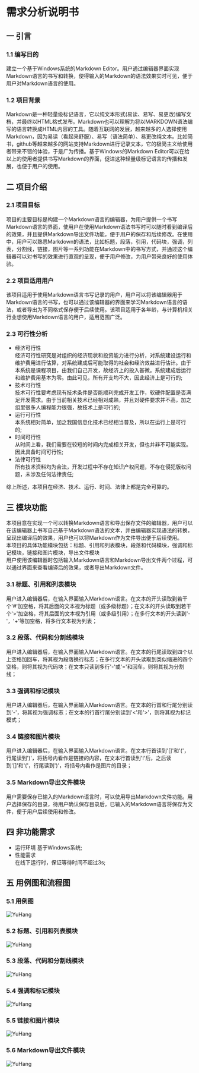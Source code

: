 # 需求分析说明书
## 一 引言
### 1.1 编写目的
建立一个基于Windows系统的Markdown Editor。用户通过编辑器界面实现Markdown语言的书写和转换，使得输入的Markdown的语法效果实时可见，便于用户对Markdown语言的使用。

### 1.2 项目背景
Markdown是一种轻量级标记语言，它以纯文本形式(易读、易写、易更改)编写文档，并最终以HTML格式发布。Markdown也可以理解为将以MARKDOWN语法编写的语言转换成HTML内容的工具。随着互联网的发展，越来越多的人选择使用Markdown，因为易读（看起来舒服）、易写（语法简单）、易更改纯文本。比如简书，github等越来越多的网站支持Markdown进行记录文本，它的极简主义给使用者带来不错的体验，于是广为传播。基于Windows的Markdown Editor可以在给以上的使用者提供书写Markdown的界面，促进这种轻量级标记语言的传播和发展，也便于用户的使用。    

## 二 项目介绍
### 2.1 项目目标
项目的主要目标是构建一个Markdown语言的编辑器，为用户提供一个书写Markdown语言的界面，使用户在使用Markdown语法书写时可以随时看到编译后的效果，并且提供Markdown导出文件功能，便于用户的保存和后续修改。在使用中，用户可以熟悉Markdown的语法，比如标题，段落，引用，代码块，强调，列表，分割线，链接，图片等一系列功能在Markdown中的书写方式，并通过这个编辑器可以对书写的效果进行直观的呈现，便于用户修改，为用户带来良好的使用体验。     

### 2.2 项目适用用户
该项目适用于使用Markdown语言书写记录的用户，用户可以将该编辑器用于Markdown语言的书写，也可以通过该编辑器的界面来学习Markdown语言的语法，或者导出为不同格式保存便于后续使用。该项目适用于各年龄，与计算机相关行业想使用Markdown语言的用户，适用范围广泛。    

### 2.3 可行性分析
- 经济可行性    
经济可行性研究是对组织的经济现状和投资能力进行分析，对系统建设运行和维护费用进行估算，对系统建成后可能取得的社会和经济效益进行估计。由于本系统是课程项目，由我们自己开发，故经济上的投入甚微。系统建成后运行和维护费用基本为零。由此可见，所有开支均不大，因此经济上是可行的;    
- 技术可行性    
技术可行性要考虑现有技术条件是否能顺利完成开发工作，软硬件配置是否满足开发需求。由于当前相关技术已经相对成熟，并且对硬件要求并不高，加之组里很多人编程能力很强，故技术上是可行的;     
- 运行可行性    
本系统相对简单，加之我国信息化技术已经相当普及，所以在运行上是可行的;     
- 时间可行性    
从时间上看，我们需要在较短的时间内完成相关开发，但也并非不可能实现。因此具备时间可行性;     
- 法律可行性    
所有技术资料均为合法，开发过程中不存在知识产权问题，不存在侵犯版权问题，未涉及任何法律责任;    

综上所述，本项目在经济、技术、运行、时间、法律上都是完全可靠的。   

## 三 模块功能
本项目意在实现一个可以转换Markdown语言和导出保存文件的编辑器，用户可以在该编辑器上书写自己基于Markdown语法的文本，并由编辑器实现语法的转换，呈现出编译后的效果，用户也可以将Markdown作为文件导出便于后续使用。     
本项目的具体功能模块包括：标题、引用和列表模块，段落和代码模块，强调和标记模块，链接和图片模块，导出文件模块    
用户使用该编辑器时包括输入Markdown语言和Markdown导出文件两个过程，可以通过界面来查看编译后的效果，或者导出Markdown文件。    

### 3.1 标题、引用和列表模块
用户进入编辑器后，在输入界面输入Markdown语言。在文本的开头读取到若干个'#'加空格，将其后面的文本视为标题（或多级标题）；在文本的开头读取到若干个'>'加空格，将其后面的文本视为引用（或多级引用）；在多行文本的开头读到'-'，'+'等加空格，将多行文本视为列表；        

### 3.2 段落、代码和分割线模块
用户进入编辑器后，在输入界面输入Markdown语言。在文本的行尾读取到四个以上空格加回车，将其视为段落换行标志；在多行文本的开头读取到类似缩进的四个空格，则将其视为代码块；在文本只读到多行'-'或'='和回车，则将其视为分割线；

### 3.3 强调和标记模块
用户进入编辑器后，在输入界面输入Markdown语言。在文本的行首和行尾分别读到'-'，将其视为强调标志；在文本的行首行尾分别读到'<'和'>'，则将其视为标记模式；    

### 3.4 链接和图片模块
用户进入编辑器后，在输入界面输入Markdown语言。在文本行首读到'[]'和'('，行尾读到')'，将括号内看作是链接的内容，在文本行首读到'!'后，之后读到'[]'和'('，行尾读到')'，将括号内看作是图片的目录；

### 3.5 Markdown导出文件模块
用户需要保存已输入的Markdown语言时，可以使用导出Markdown文件功能。用户选择保存的目录，待用户确认保存目录后，已输入的Markdown语言将保存为文件，便于用户后续使用和修改。    


## 四 非功能需求     
- 运行环境
基于Windows系统;    
- 性能需求    
在线下运行时，保证等待时间不超过3s;    

## 五 用例图和流程图
### 5.1 用例图
![YuHang](https://github.com/YuHang0121151624/Markdown-Editor-01/blob/master/img/1.jpg)
### 5.2 标题、引用和列表模块
![YuHang](https://github.com/YuHang0121151624/Markdown-Editor-01/blob/master/img/2.jpg)
### 5.3 段落、代码和分割线模块
![YuHang](https://github.com/YuHang0121151624/Markdown-Editor-01/blob/master/img/3.jpg)
### 5.4 强调和标记模块
![YuHang](https://github.com/YuHang0121151624/Markdown-Editor-01/blob/master/img/4.jpg)
### 5.5 链接和图片模块
![YuHang](https://github.com/YuHang0121151624/Markdown-Editor-01/blob/master/img/5.jpg)
### 5.6 Markdown导出文件模块
![YuHang](https://github.com/YuHang0121151624/Markdown-Editor-01/blob/master/img/6.jpg)
